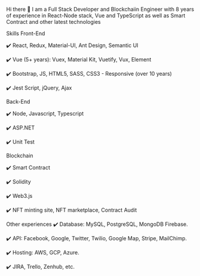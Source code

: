 Hi there 👋
I am a Full Stack Developer and Blockchaiin Engineer with 8 years of experience in React-Node stack, Vue and TypeScript as well as Smart Contract and other latest technologies

Skills
Front-End

✔️ React, Redux, Material-UI, Ant Design, Semantic UI

✔️ Vue (5+ years): Vuex, Material Kit, Vuetify, Vux, Element

✔️ Bootstrap, JS, HTML5, SASS, CSS3 - Responsive (over 10 years)

✔️ Jest Script, jQuery, Ajax

Back-End

✔️ Node, Javascript, Typescript

✔️ ASP.NET

✔️ Unit Test

Blockchain

✔️ Smart Contract

✔️ Solidity

✔️ Web3.js

✔️ NFT minting site, NFT marketplace, Contract Audit

Other experiences
✔️ Database: MySQL, PostgreSQL, MongoDB Firebase.

✔️ API: Facebook, Google, Twitter, Twilio, Google Map, Stripe, MailChimp.

✔️ Hosting: AWS, GCP, Azure.

✔️ JIRA, Trello, Zenhub, etc.

